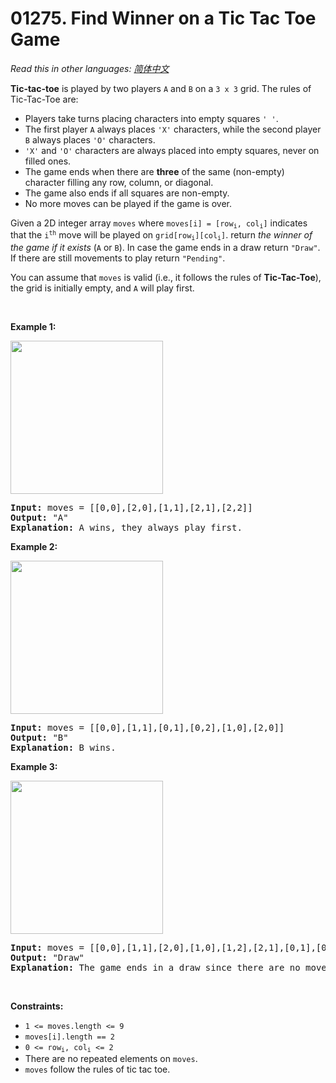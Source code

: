 # 01275. Find Winner on a Tic Tac Toe Game

  _Read this in other languages:_
    [_简体中文_](README.zh-CN.md)

<p><strong>Tic-tac-toe</strong> is played by two players <code>A</code> and <code>B</code> on a <code>3 x 3</code> grid. The rules of Tic-Tac-Toe are:</p>

<ul>
	<li>Players take turns placing characters into empty squares <code>&#39; &#39;</code>.</li>
	<li>The first player <code>A</code> always places <code>&#39;X&#39;</code> characters, while the second player <code>B</code> always places <code>&#39;O&#39;</code> characters.</li>
	<li><code>&#39;X&#39;</code> and <code>&#39;O&#39;</code> characters are always placed into empty squares, never on filled ones.</li>
	<li>The game ends when there are <strong>three</strong> of the same (non-empty) character filling any row, column, or diagonal.</li>
	<li>The game also ends if all squares are non-empty.</li>
	<li>No more moves can be played if the game is over.</li>
</ul>

<p>Given a 2D integer array <code>moves</code> where <code>moves[i] = [row<sub>i</sub>, col<sub>i</sub>]</code> indicates that the <code>i<sup>th</sup></code> move will be played on <code>grid[row<sub>i</sub>][col<sub>i</sub>]</code>. return <em>the winner of the game if it exists</em> (<code>A</code> or <code>B</code>). In case the game ends in a draw return <code>&quot;Draw&quot;</code>. If there are still movements to play return <code>&quot;Pending&quot;</code>.</p>

<p>You can assume that <code>moves</code> is valid (i.e., it follows the rules of <strong>Tic-Tac-Toe</strong>), the grid is initially empty, and <code>A</code> will play first.</p>

<p>&nbsp;</p>
<p><strong>Example 1:</strong></p>
<img alt="" src="https://assets.leetcode.com/uploads/2021/09/22/xo1-grid.jpg" style="width: 244px; height: 245px;" />
<pre>
<strong>Input:</strong> moves = [[0,0],[2,0],[1,1],[2,1],[2,2]]
<strong>Output:</strong> &quot;A&quot;
<strong>Explanation:</strong> A wins, they always play first.
</pre>

<p><strong>Example 2:</strong></p>
<img alt="" src="https://assets.leetcode.com/uploads/2021/09/22/xo2-grid.jpg" style="width: 244px; height: 245px;" />
<pre>
<strong>Input:</strong> moves = [[0,0],[1,1],[0,1],[0,2],[1,0],[2,0]]
<strong>Output:</strong> &quot;B&quot;
<strong>Explanation:</strong> B wins.
</pre>

<p><strong>Example 3:</strong></p>
<img alt="" src="https://assets.leetcode.com/uploads/2021/09/22/xo3-grid.jpg" style="width: 244px; height: 245px;" />
<pre>
<strong>Input:</strong> moves = [[0,0],[1,1],[2,0],[1,0],[1,2],[2,1],[0,1],[0,2],[2,2]]
<strong>Output:</strong> &quot;Draw&quot;
<strong>Explanation:</strong> The game ends in a draw since there are no moves to make.
</pre>

<p>&nbsp;</p>
<p><strong>Constraints:</strong></p>

<ul>
	<li><code>1 &lt;= moves.length &lt;= 9</code></li>
	<li><code>moves[i].length == 2</code></li>
	<li><code>0 &lt;= row<sub>i</sub>, col<sub>i</sub> &lt;= 2</code></li>
	<li>There are no repeated elements on <code>moves</code>.</li>
	<li><code>moves</code> follow the rules of tic tac toe.</li>
</ul>
